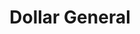 ---
title: "Dollar General"
url: /greenville/dollar-general-davenport-farm-road/
shop: Kramladen
---
